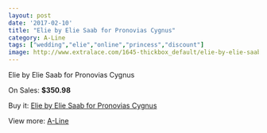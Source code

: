 ```yaml
---
layout: post
date: '2017-02-10'
title: "Elie by Elie Saab for Pronovias Cygnus"
category: A-Line
tags: ["wedding","elie","online","princess","discount"]
image: http://www.extralace.com/1645-thickbox_default/elie-by-elie-saab-for-pronovias-cygnus.jpg
---
```

Elie by Elie Saab for Pronovias Cygnus

On Sales: **$350.98**
<a href="https://www.extralace.com/a-line/779-elie-by-elie-saab-for-pronovias-cygnus.html"><amp-img layout="responsive" width="600" height="600" src="//www.extralace.com/1645-thickbox_default/elie-by-elie-saab-for-pronovias-cygnus.jpg" alt="Elie by Elie Saab for Pronovias Cygnus 0" /></a>

Buy it: [Elie by Elie Saab for Pronovias Cygnus](https://www.extralace.com/a-line/779-elie-by-elie-saab-for-pronovias-cygnus.html "Elie by Elie Saab for Pronovias Cygnus")

View more: [A-Line](https://www.extralace.com/2-a-line "A-Line")